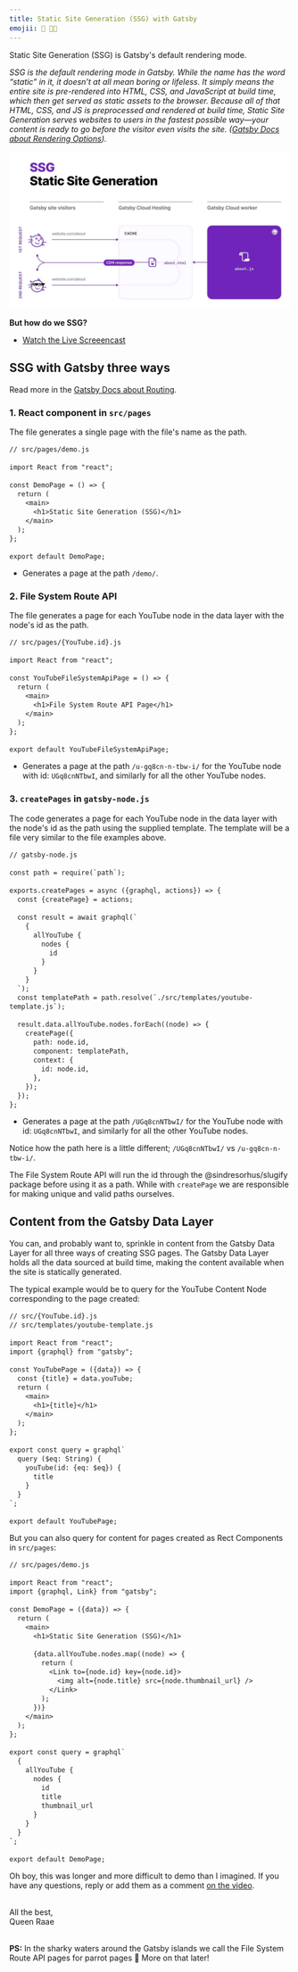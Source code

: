 ```yaml
---
title: Static Site Generation (SSG) with Gatsby
emojii: 🔴 👩‍🏫
---
```


Static Site Generation (SSG) is Gatsby's default rendering mode.

_SSG is the default rendering mode in Gatsby. While the name has the word “static” in it, it doesn’t at all mean boring or lifeless. It simply means the entire site is pre-rendered into HTML, CSS, and JavaScript at build time, which then get served as static assets to the browser. Because all of that HTML, CSS, and JS is preprocessed and rendered at build time, Static Site Generation serves websites to users in the fastest possible way—your content is ready to go before the visitor even visits the site. ([Gatsby Docs about Rendering Options](https://www.gatsbyjs.com/docs/conceptual/rendering-options/#static-site-generation-ssg))._

[![SSG Diagram](./ssg-diagram.jpg)](https://www.gatsbyjs.com/docs/conceptual/rendering-options/#static-site-generation-ssg)

**But how do we SSG?**

- [Watch the Live Screeencast](https://youtu.be/D_03KW4AkSk)

## SSG with Gatsby three ways

Read more in the [Gatsby Docs about Routing](https://www.gatsbyjs.com/docs/reference/routing/creating-routes/).

### 1. React component in `src/pages`

The file generates a single page with the file's name as the path.

```
// src/pages/demo.js

import React from "react";

const DemoPage = () => {
  return (
    <main>
      <h1>Static Site Generation (SSG)</h1>
    </main>
  );
};

export default DemoPage;
```

- Generates a page at the path `/demo/`.

### 2. File System Route API

The file generates a page for each YouTube node in the data layer with the node's id as the path.

```
// src/pages/{YouTube.id}.js

import React from "react";

const YouTubeFileSystemApiPage = () => {
  return (
    <main>
      <h1>File System Route API Page</h1>
    </main>
  );
};

export default YouTubeFileSystemApiPage;
```

- Generates a page at the path `/u-gq8cn-n-tbw-i/` for the YouTube node with id: `UGq8cnNTbwI`, and similarly for all the other YouTube nodes.

### 3. `createPages` in `gatsby-node.js`

The code generates a page for each YouTube node in the data layer with the node's id as the path using the supplied template. The template will be a file very similar to the file examples above.

```
// gatsby-node.js

const path = require(`path`);

exports.createPages = async ({graphql, actions}) => {
  const {createPage} = actions;

  const result = await graphql(`
    {
      allYouTube {
        nodes {
          id
        }
      }
    }
  `);
  const templatePath = path.resolve(`./src/templates/youtube-template.js`);

  result.data.allYouTube.nodes.forEach((node) => {
    createPage({
      path: node.id,
      component: templatePath,
      context: {
        id: node.id,
      },
    });
  });
};
```

- Generates a page at the path `/UGq8cnNTbwI/` for the YouTube node with id: `UGq8cnNTbwI`, and similarly for all the other YouTube nodes.

Notice how the path here is a little different; `/UGq8cnNTbwI/` vs `/u-gq8cn-n-tbw-i/`.

The File System Route API will run the id through the @sindresorhus/slugify package before using it as a path. While with `createPage` we are responsible for making unique and valid paths ourselves.

## Content from the Gatsby Data Layer

You can, and probably want to, sprinkle in content from the Gatsby Data Layer for all three ways of creating SSG pages. The Gatsby Data Layer holds all the data sourced at build time, making the content available when the site is statically generated.

The typical example would be to query for the YouTube Content Node corresponding to the page created:

```
// src/{YouTube.id}.js
// src/templates/youtube-template.js

import React from "react";
import {graphql} from "gatsby";

const YouTubePage = ({data}) => {
  const {title} = data.youTube;
  return (
    <main>
      <h1>{title}</h1>
    </main>
  );
};

export const query = graphql`
  query ($eq: String) {
    youTube(id: {eq: $eq}) {
      title
    }
  }
`;

export default YouTubePage;
```

But you can also query for content for pages created as Rect Components in `src/pages`:

```
// src/pages/demo.js

import React from "react";
import {graphql, Link} from "gatsby";

const DemoPage = ({data}) => {
  return (
    <main>
      <h1>Static Site Generation (SSG)</h1>

      {data.allYouTube.nodes.map((node) => {
        return (
          <Link to={node.id} key={node.id}>
            <img alt={node.title} src={node.thumbnail_url} />
          </Link>
        );
      })}
    </main>
  );
};

export const query = graphql`
  {
    allYouTube {
      nodes {
        id
        title
        thumbnail_url
      }
    }
  }
`;

export default DemoPage;
```

Oh boy, this was longer and more difficult to demo than I imagined. If you have any questions, reply or add them as a comment [on the video](https://youtu.be/D_03KW4AkSk).

&nbsp;  
All the best,  
Queen Raae

&nbsp;  
**PS:** In the sharky waters around the Gatsby islands we call the File System Route API pages for parrot pages 🦜 More on that later!
